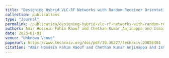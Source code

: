 ```yaml
---
title: "Designing Hybrid VLC-RF Networks with Random Receiver Orientation and Energy Harvesting"
collection: publications
type: "Journal"
permalink: /publication/designing-hybrid-vlc-rf-networks-with-random-receiver-orientation-and-energy-harvesting
authors: Amir Hossein Fahim Raouf and Chethan Kumar Anjinappa and Ismail Guvenc
date: 2023-01-01
venue: "Unknown Venue"
paperurl: https://www.techrxiv.org/doi/pdf/10.36227/techrxiv.23025401
citation: "Amir Hossein Fahim Raouf and Chethan Kumar Anjinappa and Ismail Guvenc, Unknown Venue, 2023"
---
```

